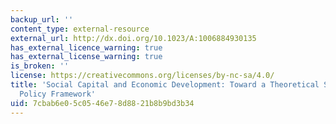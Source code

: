 ```yaml
---
backup_url: ''
content_type: external-resource
external_url: http://dx.doi.org/10.1023/A:1006884930135
has_external_licence_warning: true
has_external_license_warning: true
is_broken: ''
license: https://creativecommons.org/licenses/by-nc-sa/4.0/
title: 'Social Capital and Economic Development: Toward a Theoretical Synthesis and
  Policy Framework'
uid: 7cbab6e0-5c05-46e7-8d88-21b8b9bd3b34
---
```

